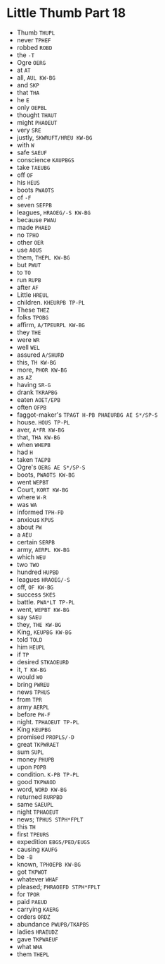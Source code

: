 # Little Thumb Part 18

* Thumb `THUPL`
* never `TPHEF`
* robbed `ROBD`
* the `-T`
* Ogre `OERG`
* at `AT`
* all, `AUL KW-BG`
* and `SKP`
* that `THA`
* he `E`
* only `OEPBL`
* thought `THAUT`
* might `PHAOEUT`
* very `SRE`
* justly, `SKWRUFT/HREU KW-BG`
* with `W`
* safe `SAEUF`
* conscience `KAUPBGS`
* take `TAEUBG`
* off `OF`
* his `HEUS`
* boots `PWAOTS`
* of `-F`
* seven `SEFPB`
* leagues, `HRAOEG/-S KW-BG`
* because `PWAU`
* made `PHAED`
* no `TPHO`
* other `OER`
* use `AOUS`
* them, `THEPL KW-BG`
* but `PWUT`
* to `TO`
* run `RUPB`
* after `AF`
* Little `HREUL`
* children. `KHEURPB TP-PL`
* These `THEZ`
* folks `TPOBG`
* affirm, `A/TPEURPL KW-BG`
* they `THE`
* were `WR`
* well `WEL`
* assured `A/SHURD`
* this, `TH KW-BG`
* more, `PHOR KW-BG`
* as `AZ`
* having `SR-G`
* drank `TKRAPBG`
* eaten `AOET/EPB`
* often `OFPB`
* faggot-maker's `TPAGT H-PB PHAEURBG AE S*/SP-S`
* house. `HOUS TP-PL`
* aver, `A*FR KW-BG`
* that, `THA KW-BG`
* when `WHEPB`
* had `H`
* taken `TAEPB`
* Ogre's `OERG AE S*/SP-S`
* boots, `PWAOTS KW-BG`
* went `WEPBT`
* Court, `KORT KW-BG`
* where `W-R`
* was `WA`
* informed `TPH-FD`
* anxious `KPUS`
* about `PW`
* a `AEU`
* certain `SERPB`
* army, `AERPL KW-BG`
* which `WEU`
* two `TWO`
* hundred `HUPBD`
* leagues `HRAOEG/-S`
* off, `OF KW-BG`
* success `SKES`
* battle. `PWA*LT TP-PL`
* went, `WEPBT KW-BG`
* say `SAEU`
* they, `THE KW-BG`
* King, `KEUPBG KW-BG`
* told `TOLD`
* him `HEUPL`
* if `TP`
* desired `STKAOEURD`
* it, `T KW-BG`
* would `WO`
* bring `PWREU`
* news `TPHUS`
* from `TPR`
* army `AERPL`
* before `PW-F`
* night. `TPHAOEUT TP-PL`
* King `KEUPBG`
* promised `PROPLS/-D`
* great `TKPWRAET`
* sum `SUPL`
* money `PHUPB`
* upon `POPB`
* condition. `K-PB TP-PL`
* good `TKPWAOD`
* word, `WORD KW-BG`
* returned `RURPBD`
* same `SAEUPL`
* night `TPHAOEUT`
* news; `TPHUS STPH*FPLT`
* this `TH`
* first `TPEURS`
* expedition `EBGS/PED/EUGS`
* causing `KAUFG`
* be `-B`
* known, `TPHOEPB KW-BG`
* got `TKPWOT`
* whatever `WHAF`
* pleased; `PHRAOEFD STPH*FPLT`
* for `TPOR`
* paid `PAEUD`
* carrying `KAERG`
* orders `ORDZ`
* abundance `PWUPB/TKAPBS`
* ladies `HRAEUDZ`
* gave `TKPWAEUF`
* what `WHA`
* them `THEPL`
